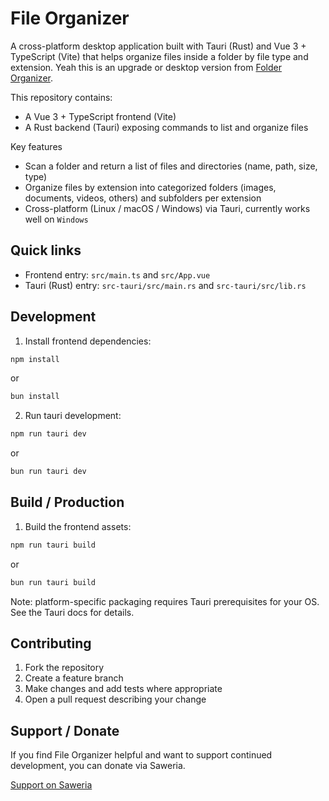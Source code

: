 
# File Organizer

A cross-platform desktop application built with Tauri (Rust) and Vue 3 + TypeScript (Vite) that helps organize files inside a folder by file type and extension. Yeah this is an upgrade or desktop version from [Folder Organizer](https://github.com/AchmadEko003/folder-organizer).

This repository contains:

- A Vue 3 + TypeScript frontend (Vite)
- A Rust backend (Tauri) exposing commands to list and organize files

Key features
- Scan a folder and return a list of files and directories (name, path, size, type)
- Organize files by extension into categorized folders (images, documents, videos, others) and subfolders per extension
- Cross-platform (Linux / macOS / Windows) via Tauri, currently works well on `Windows`

## Quick links

- Frontend entry: `src/main.ts` and `src/App.vue`
- Tauri (Rust) entry: `src-tauri/src/main.rs` and `src-tauri/src/lib.rs`

## Development

1. Install frontend dependencies:

```bash
npm install
```
or
```bash
bun install
```

2. Run tauri development:

```bash
npm run tauri dev
```
or
```bash
bun run tauri dev
```

## Build / Production

1. Build the frontend assets:

```bash
npm run tauri build
```
or
```bash
bun run tauri build
```

Note: platform-specific packaging requires Tauri prerequisites for your OS. See the Tauri docs for details.

## Contributing

1. Fork the repository
2. Create a feature branch
3. Make changes and add tests where appropriate
4. Open a pull request describing your change

## Support / Donate

If you find File Organizer helpful and want to support continued development, you can donate via Saweria.

[Support on Saweria](https://saweria.co/madko003)
